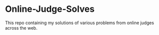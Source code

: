 # Online-Judge-Solves
This repo containing my solutions of various problems from online judges across the web.
